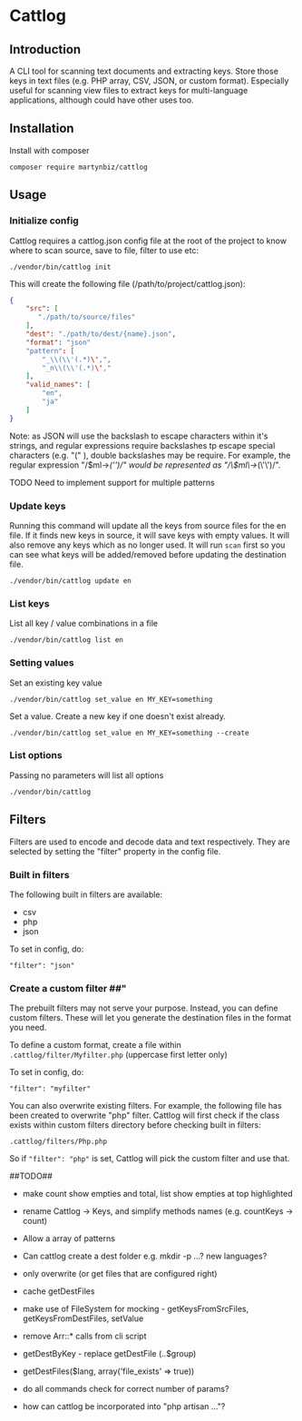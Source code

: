# Cattlog #

## Introduction ##

A CLI tool for scanning text documents and extracting keys. Store those keys in
text files (e.g. PHP array, CSV, JSON, or custom format). Especially useful for
scanning view files to extract keys for multi-language applications, although could
have other uses too.

## Installation ##

Install with composer

    composer require martynbiz/cattlog

## Usage ##

### Initialize config ###

Cattlog requires a cattlog.json config file at the root of the project to know where to scan source, save to file, filter to use etc:

    ./vendor/bin/cattlog init

This will create the following file (/path/to/project/cattlog.json):

```json
{
    "src": [
	   "./path/to/source/files"
    ],
    "dest": "./path/to/dest/{name}.json",
    "format": "json"
    "pattern": [
   	    "_\\(\\'(.*)\',",
        "_n\\(\\'(.*)\',"
    ],
    "valid_names": [
        "en",
        "ja"
    ]
}
```

Note: as JSON will use the backslash to escape characters within it's strings, and regular expressions require backslashes tp escape special characters (e.g. "(" ), double backslashes may be require. For example, the regular expression "/\$ml\->_(\'\')/" would be represented as "/\\$ml\\->_(\\'\\')/".

TODO Need to implement support for multiple patterns

### Update keys ###

Running this command will update all the keys from source files for the en file. If it finds new keys in source, it will save keys with empty values. It will also remove any keys which as no longer used. It will run `scan` first so you can see what keys will be added/removed before updating the destination file.

    ./vendor/bin/cattlog update en

### List keys ###

List all key / value combinations in a file

    ./vendor/bin/cattlog list en

### Setting values ###

Set an existing key value

    ./vendor/bin/cattlog set_value en MY_KEY=something

Set a value. Create a new key if one doesn't exist already.

    ./vendor/bin/cattlog set_value en MY_KEY=something --create

### List options ###

Passing no parameters will list all options

    ./vendor/bin/cattlog

## Filters ##

Filters are used to encode and decode data and text respectively. They are selected by setting the "filter" property in the config file.

### Built in filters ###

The following built in filters are available:

* csv
* php
* json

To set in config, do:

    "filter": "json"

### Create a custom filter ##"

The prebuilt filters may not serve your purpose. Instead, you can define custom filters. These will let you generate the destination files in the format you need.

To define a custom format, create a file within `.cattlog/filter/Myfilter.php` (uppercase first letter only)

To set in config, do:

    "filter": "myfilter"

You can also overwrite existing filters. For example, the following file has been created to overwrite "php" filter. Cattlog will first check if the class exists within custom filters directory before checking built in filters:

    .cattlog/filters/Php.php

So if `"filter": "php"` is set, Cattlog will pick the custom filter and use that.

##TODO##


* make count show empties and total, list show empties at top highlighted
* rename Cattlog -> Keys, and simplify methods names (e.g. countKeys -> count)
* Allow a array of patterns
* Can cattlog create a dest folder e.g. mkdir -p ...? new languages?
* only overwrite (or get files that are configured right)
* cache getDestFiles
* make use of FileSystem for mocking - getKeysFromSrcFiles, getKeysFromDestFiles, setValue
* remove Arr::* calls from cli script
* getDestByKey - replace getDestFile (..$group)
* getDestFiles($lang, array('file_exists' => true))
* do all commands check for correct number of params?

* how can cattlog be incorporated into "php artisan ..."?
